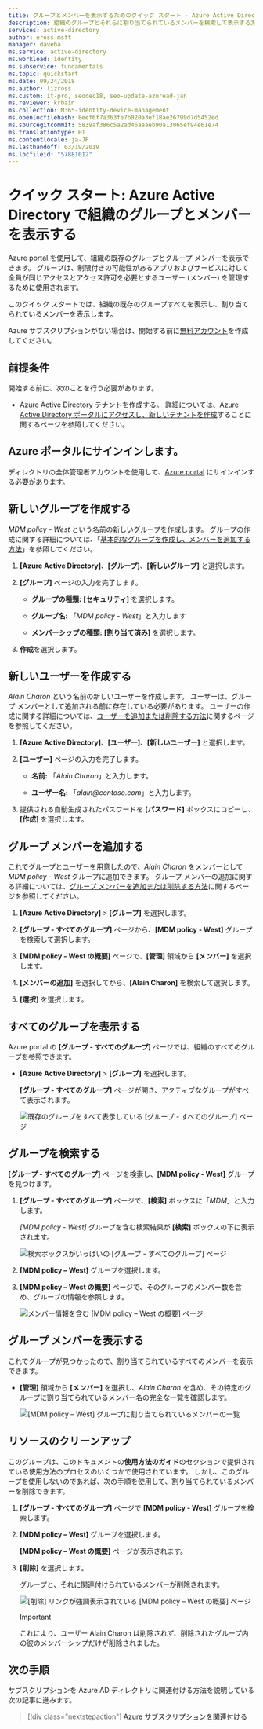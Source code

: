 ```yaml
---
title: グループとメンバーを表示するためのクイック スタート - Azure Active Directory | Microsoft Docs
description: 組織のグループとそれらに割り当てられているメンバーを検索して表示する方法に関する手順。
services: active-directory
author: eross-msft
manager: daveba
ms.service: active-directory
ms.workload: identity
ms.subservice: fundamentals
ms.topic: quickstart
ms.date: 09/24/2018
ms.author: lizross
ms.custom: it-pro, seodec18, seo-update-azuread-jan
ms.reviewer: krbain
ms.collection: M365-identity-device-management
ms.openlocfilehash: 8eef6f7a363fe7b020a3ef18ae26799d7d5452ed
ms.sourcegitcommit: 5839af386c5a2ad46aaaeb90a13065ef94e61e74
ms.translationtype: HT
ms.contentlocale: ja-JP
ms.lasthandoff: 03/19/2019
ms.locfileid: "57881012"
---
```

<!--As a brand-new Azure AD administrator, I need to view my organization’s groups along with the assigned members, so I can manage permissions to apps and services for people in my organization-->

# <a name="quickstart-view-your-organizations-groups-and-members-in-azure-active-directory"></a>クイック スタート: Azure Active Directory で組織のグループとメンバーを表示する
Azure portal を使用して、組織の既存のグループとグループ メンバーを表示できます。 グループは、制限付きの可能性があるアプリおよびサービスに対して全員が同じアクセスとアクセス許可を必要とするユーザー (メンバー) を管理するために使用されます。

このクイック スタートでは、組織の既存のグループすべてを表示し、割り当てられているメンバーを表示します。

Azure サブスクリプションがない場合は、開始する前に[無料アカウント](https://azure.microsoft.com/free/)を作成してください。 

## <a name="prerequisites"></a>前提条件
開始する前に、次のことを行う必要があります。

- Azure Active Directory テナントを作成する。 詳細については、[Azure Active Directory ポータルにアクセスし、新しいテナントを作成](active-directory-access-create-new-tenant.md)することに関するページを参照してください。

## <a name="sign-in-to-the-azure-portal"></a>Azure ポータルにサインインします。
ディレクトリの全体管理者アカウントを使用して、[Azure portal](https://portal.azure.com/) にサインインする必要があります。

## <a name="create-a-new-group"></a>新しいグループを作成する 
_MDM policy - West_ という名前の新しいグループを作成します。 グループの作成に関する詳細については、「[基本的なグループを作成し、メンバーを追加する方法](active-directory-groups-create-azure-portal.md)」を参照してください。

1. **[Azure Active Directory]**、**[グループ]**、**[新しいグループ]** と選択します。

2. **[グループ]** ページの入力を完了します。
    
    - **グループの種類:** **[セキュリティ]** を選択します。
    
    - **グループ名:** 「_MDM policy - West_」と入力します
    
    - **メンバーシップの種類:** **[割り当て済み]** を選択します。

3. **作成**を選択します。

## <a name="create-a-new-user"></a>新しいユーザーを作成する
_Alain Charon_ という名前の新しいユーザーを作成します。 ユーザーは、グループ メンバーとして追加される前に存在している必要があります。 ユーザーの作成に関する詳細については、[ユーザーを追加または削除する方法](add-users-azure-active-directory.md)に関するページを参照してください。

1. **[Azure Active Directory]**、**[ユーザー]**、**[新しいユーザー]** と選択します。

2. **[ユーザー]** ページの入力を完了します。

    - **名前:** 「_Alain Charon_」と入力します。

    - **ユーザー名:** 「*alain\@contoso.com*」と入力します。

3. 提供される自動生成されたパスワードを **[パスワード]** ボックスにコピーし、**[作成]** を選択します。

## <a name="add-a-group-member"></a>グループ メンバーを追加する
これでグループとユーザーを用意したので、_Alain Charon_ をメンバーとして _MDM policy - West_ グループに追加できます。 グループ メンバーの追加に関する詳細については、[グループ メンバーを追加または削除する方法](active-directory-groups-members-azure-portal.md)に関するページを参照してください。

1. **[Azure Active Directory]** > **[グループ]** を選択します。

2. **[グループ - すべてのグループ]** ページから、**[MDM policy - West]** グループを検索して選択します。

3. **[MDM policy - West の概要]** ページで、**[管理]** 領域から **[メンバー]** を選択します。

4. **[メンバーの追加]** を選択してから、**[Alain Charon]** を検索して選択します。

5. **[選択]** を選択します。

## <a name="view-all-groups"></a>すべてのグループを表示する
Azure portal の **[グループ - すべてのグループ]** ページでは、組織のすべてのグループを参照できます。

- **[Azure Active Directory]** > **[グループ]** を選択します。

    **[グループ - すべてのグループ]** ページが開き、アクティブなグループがすべて表示されます。

    ![既存のグループをすべて表示している [グループ - すべてのグループ] ページ](media/active-directory-groups-view-azure-portal/groups-all-groups-blade-with-all-groups.png)

## <a name="search-for-the-group"></a>グループを検索する
**[グループ - すべてのグループ]** ページを検索し、**[MDM policy - West]** グループを見つけます。

1. **[グループ - すべてのグループ]** ページで、**[検索]** ボックスに「_MDM_」と入力します。

    _[MDM policy - West]_ グループを含む検索結果が **[検索]** ボックスの下に表示されます。

    ![検索ボックスがいっぱいの [グループ - すべてのグループ] ページ](media/active-directory-groups-view-azure-portal/search-for-specific-group.png)

3. **[MDM policy – West]** グループを選択します。

4. **[MDM policy – West の概要]** ページで、そのグループのメンバー数を含め、グループの情報を参照します。

    ![メンバー情報を含む [MDM policy – West の概要] ページ](media/active-directory-groups-view-azure-portal/group-overview-blade.png)

## <a name="view-group-members"></a>グループ メンバーを表示する
これでグループが見つかったので、割り当てられているすべてのメンバーを表示できます。

- **[管理]** 領域から **[メンバー]** を選択し、_Alain Charon_ を含め、その特定のグループに割り当てられているメンバー名の完全な一覧を確認します。

    ![[MDM policy – West] グループに割り当てられているメンバーの一覧](media/active-directory-groups-view-azure-portal/groups-all-members.png)

## <a name="clean-up-resources"></a>リソースのクリーンアップ
このグループは、このドキュメントの**使用方法のガイド**のセクションで提供されている使用方法のプロセスのいくつかで使用されています。 しかし、このグループを使用しないのであれば、次の手順を使用して、割り当てられているメンバーを削除できます。

1. **[グループ - すべてのグループ]** ページで **[MDM policy - West]** グループを検索します。

2.  **[MDM policy – West]** グループを選択します。

    **[MDM policy – West の概要]** ページが表示されます。

3. **[削除]** を選択します。

    グループと、それに関連付けられているメンバーが削除されます。

    ![[削除] リンクが強調表示されている [MDM policy – West の概要] ページ](media/active-directory-groups-view-azure-portal/group-overview-blade-delete.png)

    >[!Important]
    >これにより、ユーザー Alain Charon は削除されず、削除されたグループ内の彼のメンバーシップだけが削除されました。

## <a name="next-steps"></a>次の手順
サブスクリプションを Azure AD ディレクトリに関連付ける方法を説明している次の記事に進みます。

> [!div class="nextstepaction"]
> [Azure サブスクリプションを関連付ける](active-directory-how-subscriptions-associated-directory.md)
